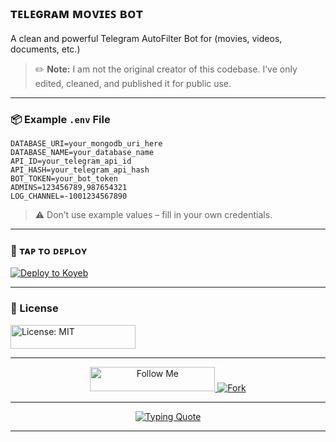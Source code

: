 ## ᴛᴇʟᴇɢʀᴀᴍ ᴍᴏᴠɪᴇꜱ ʙᴏᴛ

A clean and powerful Telegram AutoFilter Bot for (movies, videos, documents, etc.) 

> ✏️ **Note:** I am not the original creator of this codebase. I’ve only edited, cleaned, and published it for public use.

---


### 📦 Example `.env` File

```env
DATABASE_URI=your_mongodb_uri_here
DATABASE_NAME=your_database_name
API_ID=your_telegram_api_id
API_HASH=your_telegram_api_hash
BOT_TOKEN=your_bot_token
ADMINS=123456789,987654321
LOG_CHANNEL=-1001234567890
````

> ⚠️ Don’t use example values – fill in your own credentials.

---

### 🚀 ᴛᴀᴘ ᴛᴏ ᴅᴇᴘʟᴏʏ

[![Deploy to Koyeb](https://www.koyeb.com/static/images/deploy/button.svg)](https://app.koyeb.com/deploy?name=autofiltertelegrambot&repository=pyKinsu%2FAutofilterTelegramBot&branch=main&instance_type=free&instances_min=0&autoscaling_sleep_idle_delay=300&env%5BDATABASE_URI%5D=your_mongodb_uri_here&env%5BDATABASE_NAME%5D=your_database_name&env%5BAPI_ID%5D=&env%5BAPI_HASH%5D=&env%5BBOT_TOKEN%5D=&env%5BADMINS%5D=&env%5BLOG_CHANNEL%5D=)

---

### 🧾 License 

<a href="./LICENSE" target="_blank">
  <img src="https://img.shields.io/badge/License-MIT-yellow.svg?style=for-the-badge&logo=opensourceinitiative" width="200" height="38.5" alt="License: MIT" />
</a>

---

<p align="center">
  <a href="https://github.com/pykinsu">
    <img src="https://img.shields.io/badge/Follow%20Me-on%20GitHub-black?style=for-the-badge&logo=github" width="200"  height="38.5" alt="Follow Me"/>
  </a>
  <a href="https://github.com/pyKinsu/Movies-Bot/fork">
    <img src="https://img.shields.io/badge/Fork-This%20Repo-blue?style=for-the-badge&logo=github" alt="Fork"/>
  </a>
</p>

---

<p align="center">
  <a href="https://github.com/pykinsu">
    <img src="https://readme-typing-svg.demolab.com?font=Caveat&weight=600&size=60&duration=3500&pause=1200&center=true&vCenter=true&width=1080&height=100&color=f75c7e&lines=Published!%2C+by+Kinsu;He+is+Not+a+Developer+" alt="Typing Quote" />
  </a>
</p>

---
